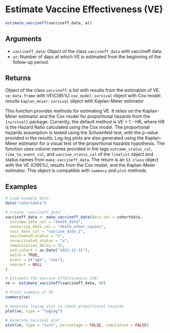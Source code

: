 # Estimate Vaccine Effectiveness (VE)

```r
estimate_vaccineff(vaccineff_data, at)
```

## Arguments

- `vaccineff_data`: Object of the class `vaccineff_data` with vaccineff data.
- `at`: Number of days at which VE is estimated from the beginning of the follow-up period.

## Returns

Object of the class `vaccineff`: a list with results from the estimation of VE. `ve`: `data.frame` with VE(CI95%) `cox_model`: `survival` object with Cox model results `kaplan_meier`: `survival` object with Kaplan-Meier estimator

This function provides methods for estimating VE. It relies on the Kaplan-Meier estimator and the Cox model for proportional hazards from the `{survival}` package. Currently, the default method is VE = 1 - HR, where HR is the Hazard Ratio calculated using the Cox model. The proportional hazards assumption is tested using the Schoenfeld test, with the p-value provided in the results. Log-log plots are also generated using the Kaplan-Meier estimator for a visual test of the proportional hazards hypothesis. The function uses column names provided in the tags `outcome_status_col`, `time_to_event_col`, and `vaccine_status_col` of the `linelist` object and status names from `make_vaccineff_data`. The return is an `S3 class` object with the VE (CI95%), results from the Cox model, and the Kaplan-Meier estimator. This object is compatible with `summary` and `plot` methods.

## Examples

```r
# Load example data
data("cohortdata")

# Create `vaccineff_data`
vaccineff_data <- make_vaccineff_data(data_set = cohortdata,
  outcome_date_col = "death_date",
  censoring_date_col = "death_other_causes",
  vacc_date_col = "vaccine_date_2",
  vaccinated_status = "v",
  unvaccinated_status = "u",
  immunization_delay = 15,
  end_cohort = as.Date("2021-12-31"),
  match = TRUE,
  exact = c("age", "sex"),
  nearest = NULL
)

# Estimate the Vaccine Effectiveness (VE)
ve <- estimate_vaccineff(vaccineff_data, 90)

# Print summary of VE
summary(ve)

# Generate loglog plot to check proportional hazards
plot(ve, type = "loglog")

# Generate Survival plot
plot(ve, type = "surv", percentage = FALSE, cumulative = FALSE)
```

